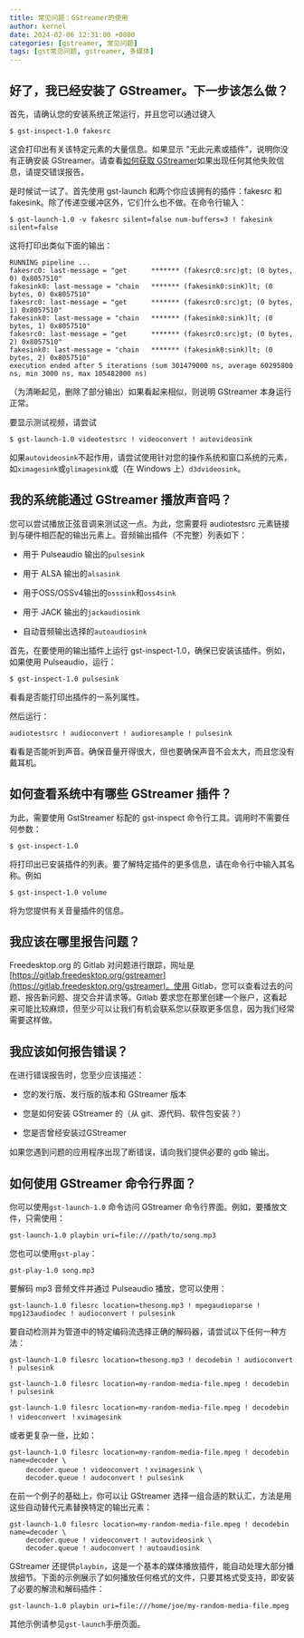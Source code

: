 ```yaml
---
title: 常见问题：GStreamer的使用
author: kernel
date: 2024-02-06 12:31:00 +0800
categories: [gstreamer, 常见问题]
tags: [gst常见问题, gstreamer, 多媒体]
---
```


## 好了，我已经安装了 GStreamer。下一步该怎么做？

首先，请确认您的安装系统正常运行，并且您可以通过键入

```shell
$ gst-inspect-1.0 fakesrc
```

这会打印出有关该特定元素的大量信息。如果显示 "无此元素或插件"，说明你没有正确安装 GStreamer。请查看[如何获取 GStreamer](../GettingGStreamer/)如果出现任何其他失败信息，请提交错误报告。

是时候试一试了。首先使用 gst-launch 和两个你应该拥有的插件：fakesrc 和 fakesink。除了传递空缓冲区外，它们什么也不做。在命令行输入：

```shell
$ gst-launch-1.0 -v fakesrc silent=false num-buffers=3 ! fakesink silent=false
```

这将打印出类似下面的输出：

```log
RUNNING pipeline ...
fakesrc0: last-message = "get      ******* (fakesrc0:src)gt; (0 bytes, 0) 0x8057510"
fakesink0: last-message = "chain   ******* (fakesink0:sink)lt; (0 bytes, 0) 0x8057510"
fakesrc0: last-message = "get      ******* (fakesrc0:src)gt; (0 bytes, 1) 0x8057510"
fakesink0: last-message = "chain   ******* (fakesink0:sink)lt; (0 bytes, 1) 0x8057510"
fakesrc0: last-message = "get      ******* (fakesrc0:src)gt; (0 bytes, 2) 0x8057510"
fakesink0: last-message = "chain   ******* (fakesink0:sink)lt; (0 bytes, 2) 0x8057510"
execution ended after 5 iterations (sum 301479000 ns, average 60295800 ns, min 3000 ns, max 105482000 ns)
```

（为清晰起见，删除了部分输出）如果看起来相似，则说明 GStreamer 本身运行正常。

要显示测试视频，请尝试

```shell
$ gst-launch-1.0 videotestsrc ! videoconvert ! autovideosink
```

如果`autovideosink`不起作用，请尝试使用针对您的操作系统和窗口系统的元素，如`ximagesink`或`glimagesink`或（在 Windows 上）`d3dvideosink`。

## 我的系统能通过 GStreamer 播放声音吗？

您可以尝试播放正弦音调来测试这一点。为此，您需要将 audiotestsrc 元素链接到与硬件相匹配的输出元素上。音频输出插件（不完整）列表如下：

-   用于 Pulseaudio 输出的`pulsesink`
    
-   用于 ALSA 输出的`alsasink`
    
-   用于OSS/OSSv4输出的`osssink`和`oss4sink`
    
-   用于 JACK 输出的`jackaudiosink`
    
-   自动音频输出选择的`autoaudiosink`
    

首先，在要使用的输出插件上运行 gst-inspect-1.0，确保已安装该插件。例如，如果使用 Pulseaudio，运行：

```shell
$ gst-inspect-1.0 pulsesink
```

看看是否能打印出插件的一系列属性。

然后运行：

```shell
audiotestsrc ! audioconvert ! audioresample ! pulsesink
```

看看是否能听到声音。确保音量开得很大，但也要确保声音不会太大，而且您没有戴耳机。

## 如何查看系统中有哪些 GStreamer 插件？

为此，需要使用 GstStreamer 标配的 gst-inspect 命令行工具。调用时不需要任何参数：

```shell
$ gst-inspect-1.0
```

将打印出已安装插件的列表。要了解特定插件的更多信息，请在命令行中输入其名称。例如

```shell
$ gst-inspect-1.0 volume
```

将为您提供有关音量插件的信息。

## 我应该在哪里报告问题？

Freedesktop.org 的 Gitlab 对问题进行跟踪，网址是[https://gitlab.freedesktop.org/gstreamer](https://gitlab.freedesktop.org/gstreamer)。使用 Gitlab，您可以查看过去的问题、报告新问题、提交合并请求等。Gitlab 要求您在那里创建一个账户，这看起来可能比较麻烦，但至少可以让我们有机会联系您以获取更多信息，因为我们经常需要这样做。

## 我应该如何报告错误？

在进行错误报告时，您至少应该描述：

-   您的发行版、发行版的版本和 GStreamer 版本
    
-   您是如何安装 GStreamer 的（从 git、源代码、软件包安装？）
    
-   您是否曾经安装过GStreamer
    

如果您遇到问题的应用程序出现了断错误，请向我们提供必要的 gdb 输出。

## 如何使用 GStreamer 命令行界面？

你可以使用`gst-launch-1.0` 命令访问 GStreamer 命令行界面。例如，要播放文件，只需使用：

```shell
gst-launch-1.0 playbin uri=file:///path/to/song.mp3
```

您也可以使用`gst-play`：

```
gst-play-1.0 song.mp3
```

要解码 mp3 音频文件并通过 Pulseaudio 播放，您可以使用：

```
gst-launch-1.0 filesrc location=thesong.mp3 ! mpegaudioparse ! mpg123audiodec ! audioconvert ! pulsesink
```

要自动检测并为管道中的特定编码流选择正确的解码器，请尝试以下任何一种方法：

```shell
gst-launch-1.0 filesrc location=thesong.mp3 ! decodebin ! audioconvert ! pulsesink
```

```shell
gst-launch-1.0 filesrc location=my-random-media-file.mpeg ! decodebin ! pulsesink
```

```shell
gst-launch-1.0 filesrc location=my-random-media-file.mpeg ! decodebin ! videoconvert ！xvimagesink
```

或者更复杂一些，比如：

```shell
gst-launch-1.0 filesrc location=my-random-media-file.mpeg ! decodebin name=decoder \ 
    decoder.queue ! videoconvert ！xvimagesink \ 
    decoder.queue ! audoconvert ! pulsesink
```

在前一个例子的基础上，你可以让 GStreamer 选择一组合适的默认汇，方法是用这些自动替代元素替换特定的输出元素：

```shell
gst-launch-1.0 filesrc location=my-random-media-file.mpeg ! decodebin name=decoder \ 
    decoder.queue ! videoconvert ! autovideosink \ 
    decoder.queue ! audoconvert ! autoaudiosink
```

GStreamer 还提供`playbin`，这是一个基本的媒体播放插件，能自动处理大部分播放细节。下面的示例展示了如何播放任何格式的文件，只要其格式受支持，即安装了必要的解流和解码插件：

```shell
gst-launch-1.0 playbin uri=file:///home/joe/my-random-media-file.mpeg
```

其他示例请参见`gst-launch`手册页面。
